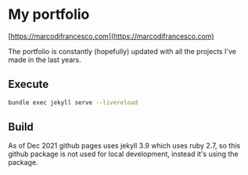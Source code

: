 # My portfolio
[https://marcodifrancesco.com](https://marcodifrancesco.com)

The portfolio is constantly (hopefully) updated with all the projects I've made in the last years.

## Execute

```bash
bundle exec jekyll serve --livereload
```

## Build
As of Dec 2021 github pages uses jekyll 3.9 which uses ruby 2.7, so this github package is not used for local development, instead it's using the package.
